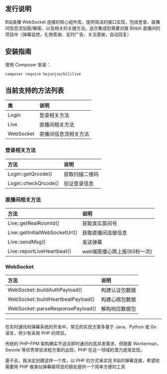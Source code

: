 
## 发行说明

B站直播 WebSocket 连接的核心组件库，提供简洁的接口实现，包括登录、直播间信息流加密/解密、以及相关的关键方法。适合集成到需要对接 Bilibili 直播间的项目中（弹幕监控，礼物答谢、定时广告、关注感谢，自动回复）


## 安装指南

使用 Composer 安装：

```shell
composer require hejunjie/bililive
```


## 当前支持的方法列表

|类|说明|
|:----|:----|
| Login | 登录相关方法 |
| Live | 直播间相关方法 |
| WebSocket | 直播间信息流相关方法 |

### 登录相关方法

|方法|说明|
|:----|:----|
| Login::getQrcode() | 获取扫描二维码 |
| Login::checkQrcode() | 验证登录信息 |


### 直播间相关方法

|方法|说明|
|:----|:----|
| Live::getRealRoomId() | 获取真实房间号 |
| Live::getInitialWebSocketUrl() | 获取直播间连接信息 |
| Live::sendMsg() | 发送弹幕 |
| Live::reportLiveHeartbeat() | web端直播心跳上报(60秒一次) |

### WebSocket

|方法|说明|
|:----|:----|
| WebSocket::buildAuthPayload() | 构建认证包数据 |
| WebSocket::buildHeartbeatPayload() | 构建心跳包数据 |
| WebSocket::parseResponsePayload() | 解构响应数据包 |

---

在实时通讯和弹幕系统的开发中，常见的实现方案多基于 Java、Python 或 Go 语言，但少有采用 PHP 的项目。

传统的 PHP-FPM 架构确实不适合即时通讯的高并发需求，但随着 Workerman、Swoole 等优秀常驻进程方案的出现，PHP 在这一领域的潜力逐渐显现。

基于此，我决定创建这样一个库，以 PHP 的方式来实现 B站的弹幕连接，希望给需要用 PHP 做类似弹幕姬项目的朋友提供一个简单方便的工具